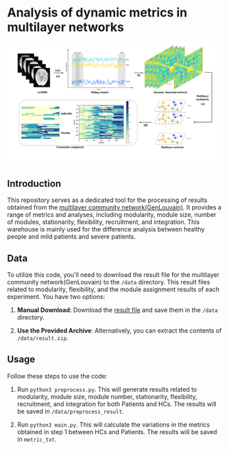 # Analysis of dynamic metrics in multilayer networks

![Image text](https://github.com/hqw15/DynamicMultilayerNetworkAnalysis/blob/main/img/main.png)

## Introduction

This repository serves as a dedicated tool for the processing of results obtained from the [multilayer community network(GenLouvain)](https://github.com/GenLouvain/GenLouvain). It provides a range of metrics and analyses, including modularity, module size, number of modules, stationarity, flexibility, recruitment, and integration. This warehouse is mainly used for the difference analysis between healthy people and mild patients and severe patients.

## Data

To utilize this code, you'll need to download the 
result file for the multilayer community network(GenLouvain) to the `/data` directory. 
This result files related to modularity, flexibility, and the module assignment results of each experiment.
You have two options:

1. **Manual Download**: Download the [result file](https://1drv.ms/u/s!AiRytlmhzEl-hFIAeB9bNqZMqbpy?e=0mK70I) and save them in the `/data` directory.

2. **Use the Provided Archive**: Alternatively, you can extract the contents of `/data/result.zip`. 

## Usage

Follow these steps to use the code:

1. Run `python3 preprocess.py`. This will generate results related to modularity, module size, module number, stationarity, flexibility, recruitment, and integration for both Patients and HCs. The results will be saved in `/data/preprocess_result`.

2. Run `python3 main.py`. This will calculate the variations in the metrics obtained in step 1 between HCs and Patients. The results will be saved in `metric_txt`.

